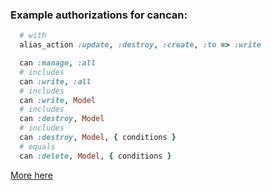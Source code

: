 ### Example authorizations for cancan:

```ruby
  # with
  alias_action :update, :destroy, :create, :to => :write

  can :manage, :all
  # includes
  can :write, :all
  # includes
  can :write, Model
  # includes
  can :destroy, Model
  # includes
  can :destroy, Model, { conditions }
  # equals
  can :delete, Model, { conditions }
```

[More here](../lib/rails_admin/config/actions/delete.rb)
